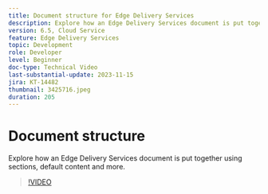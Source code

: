 ```yaml
---
title: Document structure for Edge Delivery Services
description: Explore how an Edge Delivery Services document is put together using sections, default content and more.
version: 6.5, Cloud Service
feature: Edge Delivery Services
topic: Development
role: Developer
level: Beginner
doc-type: Technical Video
last-substantial-update: 2023-11-15
jira: KT-14482
thumbnail: 3425716.jpeg
duration: 205
---
```


# Document structure

Explore how an Edge Delivery Services document is put together using sections, default content and more.

>[!VIDEO](https://video.tv.adobe.com/v/3425716/?learn=on)
